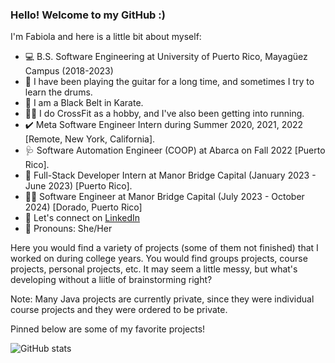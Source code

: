 ### Hello! Welcome to my GitHub :)

I'm Fabiola and here is a little bit about myself: 
- 💻 B.S. Software Engineering at University of Puerto Rico, Mayagüez Campus (2018-2023)
- 🎸 I have been playing the guitar for a long time, and sometimes I try to learn the drums.
- 🥋 I am a Black Belt in Karate.
- 🏋️‍♀️ I do CrossFit as a hobby, and I've also been getting into running.
- ✔️ Meta Software Engineer Intern during Summer 2020, 2021, 2022 [Remote, New York, California].
- 🩺 Software Automation Engineer (COOP) at Abarca on Fall 2022 [Puerto Rico].
- 👀 Full-Stack Developer Intern at Manor Bridge Capital (January 2023 - June 2023) [Puerto Rico].
- 👩‍💻 Software Engineer at Manor Bridge Capital (July 2023 - October 2024) [Dorado, Puerto Rico]
- 👋 Let's connect on [LinkedIn](https://www.linkedin.com/in/fab-robles-vega/)
- 🙂 Pronouns: She/Her

Here you would find a variety of projects (some of them not finished) that I worked on during college years. You would find groups projects, course projects, personal projects, etc. It may seem a little messy, but what's developing without a liitle of brainstorming right? 

Note: Many Java projects are currently private, since they were individual course projects and they were ordered to be private.

Pinned below are some of my favorite projects!

![GitHub stats](https://github-readme-stats.vercel.app/api?username=fabiolarobles1&theme=blue-green&show_icons=true&count_private=true)


<!--
- 🔭 I’m currently working on ...
- 🌱 I’m currently learning ...
- 👯 I’m looking to collaborate on ...
- 🤔 I’m looking for help with ...
- 💬 Ask me about ...
- 📫 How to reach me: ...
- 😄 Pronouns: ...
- ⚡ Fun fact: ...
-->
